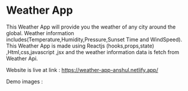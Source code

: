 # Weather App
This Weather App will provide you the weather of any city around the global. Weather information includes(Temperature,Humidity,Pressure,Sunset Time and WindSpeed).
This Weather App is made using Reactjs (hooks,props,state) ,Html,css,javascript ,jsx and the weather information data is fetch from Weather Api.

Website is live at link : https://weather-app-anshul.netlify.app/

Demo images : 
